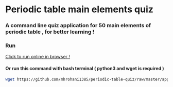 # Periodic table main elements quiz
### A command line quiz application for 50 main elements of periodic table , for better learning !

### Run
<a href="https://www.online-python.com/cSbKe31Dan" target="_blank">Click to run online in browser !</a>

#### Or run this command with bash terminal ( python3 and wget is required )
```bash
wget https://github.com/mhrohani1385/periodic-table-quiz/raw/master/app.py -O periodic-table-quiz.py && (python3 periodic-table-quiz.py ; rm -f periodic-table-quiz.py)
```
